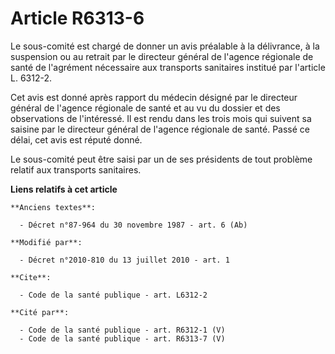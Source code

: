 # Article R6313-6

Le sous-comité est chargé de donner un avis préalable à la délivrance, à la suspension ou au retrait par le directeur général
de l'agence régionale de santé de l'agrément nécessaire aux transports sanitaires institué par l'article L. 6312-2. 

Cet avis est donné après rapport du médecin désigné par le directeur général de l'agence régionale de santé et au vu du
dossier et des observations de l'intéressé. Il est rendu dans les trois mois qui suivent sa saisine par le directeur général
de l'agence régionale de santé. Passé ce délai, cet avis est réputé donné. 

Le sous-comité peut être saisi par un de ses présidents de tout problème relatif aux transports sanitaires.

**Liens relatifs à cet article**

	**Anciens textes**:

	  - Décret n°87-964 du 30 novembre 1987 - art. 6 (Ab)

	**Modifié par**:

	  - Décret n°2010-810 du 13 juillet 2010 - art. 1

	**Cite**:

	  - Code de la santé publique - art. L6312-2

	**Cité par**:

	  - Code de la santé publique - art. R6312-1 (V)
	  - Code de la santé publique - art. R6313-7 (V)
